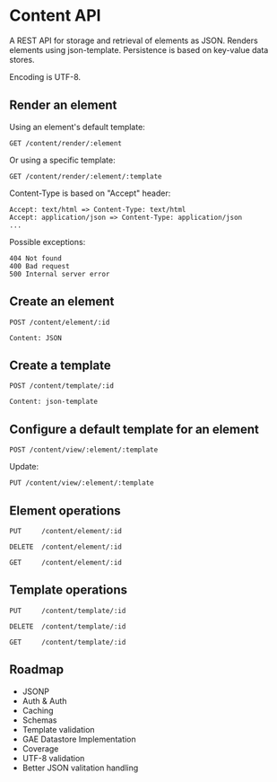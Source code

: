 Content API
===========

A REST API for storage and retrieval of elements as JSON.
Renders elements using json-template.
Persistence is based on key-value data stores.

Encoding is UTF-8.


Render an element
-----------------

Using an element's default template:

    GET /content/render/:element

Or using a specific template:

    GET /content/render/:element/:template

Content-Type is based on "Accept" header:

    Accept: text/html => Content-Type: text/html
    Accept: application/json => Content-Type: application/json
    ...

Possible exceptions:

    404 Not found
    400 Bad request
    500 Internal server error


Create an element
-----------------

    POST /content/element/:id

    Content: JSON


Create a template
-----------------

    POST /content/template/:id

    Content: json-template


Configure a default template for an element
-------------------------------------------

    POST /content/view/:element/:template

Update:

    PUT /content/view/:element/:template


Element operations
------------------

    PUT     /content/element/:id

    DELETE  /content/element/:id

    GET     /content/element/:id


Template operations
-------------------

    PUT     /content/template/:id

    DELETE  /content/template/:id

    GET     /content/template/:id


Roadmap
-------

 * JSONP
 * Auth & Auth
 * Caching
 * Schemas
 * Template validation
 * GAE Datastore Implementation
 * Coverage
 * UTF-8 validation
 * Better JSON valitation handling

